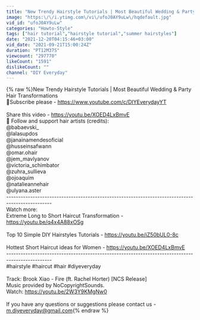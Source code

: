 ```yaml
---
title: "New Trendy Hairstyle Tutorials | Most Beautiful Wedding & Party Hair Transformations"
image: "https:\/\/i.ytimg.com\/vi\/ufoJ0AY9uLw\/hqdefault.jpg"
vid_id: "ufoJ0AY9uLw"
categories: "Howto-Style"
tags: ["hair tutorial","hairstyle tutorial","summer hairstyles"]
date: "2021-12-20T04:15:46+03:00"
vid_date: "2021-09-21T15:00:24Z"
duration: "PT12M37S"
viewcount: "297770"
likeCount: "1591"
dislikeCount: ""
channel: "DIY Everyday"
---
```

{% raw %}New Trendy Hairstyle Tutorials | Most Beautiful Wedding &amp; Party Hair Transformations<br />🔔Subscribe please - <a rel="nofollow" target="blank" href="https://www.youtube.com/c/DIYEverydayYT">https://www.youtube.com/c/DIYEverydayYT</a><br /><br />Share this video - <a rel="nofollow" target="blank" href="https://youtu.be/XOED4LxBmvE">https://youtu.be/XOED4LxBmvE</a><br />🔴 Follow and support hair artists (credits):<br />@babaevski_<br />@lalasupdos<br />@janainamendesoficial<br />@husseinsafwann<br />@omar.ohair<br />@jem_mavlyanov<br />@victoria_schimbator<br />@zuhra_sullieva<br />@ojoaquim<br />@natalieannehair<br />@ulyana.aster<br />-------------------------------------------------------------------------------------------------<br />Watch more:<br />Extreme Long to Short Haircut Transformation - <a rel="nofollow" target="blank" href="https://youtu.be/q4x4A88xOSg">https://youtu.be/q4x4A88xOSg</a><br /><br />Top 10 Simple DIY Hairstyles Tutorials - <a rel="nofollow" target="blank" href="https://youtu.be/iZ50bUL0-8c">https://youtu.be/iZ50bUL0-8c</a><br /><br />Hottest Short Haircut ideas for Women - <a rel="nofollow" target="blank" href="https://youtu.be/XOED4LxBmvE">https://youtu.be/XOED4LxBmvE</a><br />-------------------------------------------------------------------------------------------------<br />#hairstyle #haircut #hair #diyeveryday<br /><br />Track: Brook Xiao - Fire (ft. Rachel Horter) [NCS Release]<br />Music provided by NoCopyrightSounds.<br />Watch: <a rel="nofollow" target="blank" href="https://youtu.be/2W3Y9KMgNw0">https://youtu.be/2W3Y9KMgNw0</a><br /><br />If you have any questions or suggestions please contact us - m.diyeveryday@gmail.com{% endraw %}
